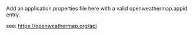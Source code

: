 Add an application.properties file here with a valid openweathermap.appid entry.

see: https://openweathermap.org/api